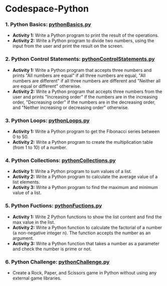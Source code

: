 # Codespace-Python
### 1. Python Basics: [pythonBasics.py](/pythonBasics.py)
* **Activity 1:** Write a Python program to print the result of the operations.
* **Activity 2:** Write a Python program to divide two numbers, using the input from the user and print the result on the screen.

### 2. Python Control Statements: [pythonControlStatements.py](/pythonControlStatements.py)
* **Activity 1:** Write a Python program that accepts three numbers and prints "All numbers are equal" if all three numbers are equal, "All numbers are different" if all three numbers are different and "Neither all are equal or different" otherwise.
* **Activity 2:** Write a Python program that accepts three numbers from the user and prints "Increasing order" if the numbers are in the increasing order, "Decreasing order" if the numbers are in the decreasing order, and "Neither increasing or decreasing order" otherwise.

### 3. Python Loops: [pythonLoops.py](/pythonLoops.py)
* **Activity 1:** Write a Python program to get the Fibonacci series between 0 to 50. 
* **Activity 2:** Write a Python program to create the multiplication table (from 1 to 10) of a number.

### 4. Python Collections: [pythonCollections.py](/pythonCollections.py)
* **Activity 1:** Write a Python program to sum values of a list.
* **Activity 2:** Write a Python program to calculate the average value of a list elements.
* **Activity 3:** Write a Python program to find the maximum and minimum value of a list.

### 5. Python Fuctions: [pythonFuctions.py](/pythonFunctions.py)
* **Activity 1:** Write 2 Python functions to show the list content and find the max value in the list.
* **Activity 2:** Write a Python function to calculate the factorial of a number (a non-negative integer n). The function accepts the number as an argument.
* **Activity 3:** Write a Python function that takes a number as a parameter and check the number is prime or not. 

### 6. Python Challenge: [pythonChallenge.py](/pythonChallenge.py)
* Create a Rock, Paper, and Scissors game in Python without using any external game libraries. 

